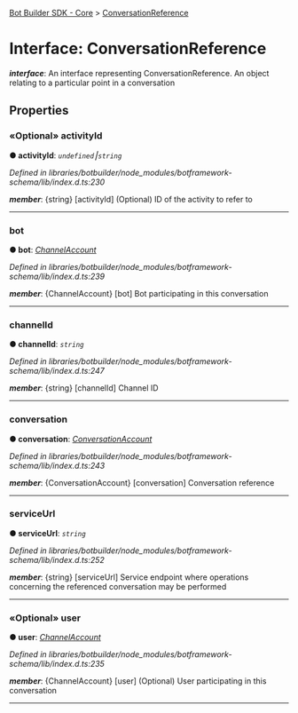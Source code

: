 [Bot Builder SDK - Core](../README.md) > [ConversationReference](../interfaces/botbuilder.conversationreference.md)



# Interface: ConversationReference

*__interface__*: An interface representing ConversationReference. An object relating to a particular point in a conversation



## Properties
<a id="activityid"></a>

### «Optional» activityId

**●  activityId**:  *`undefined`⎮`string`* 

*Defined in libraries/botbuilder/node_modules/botframework-schema/lib/index.d.ts:230*


*__member__*: {string} [activityId] (Optional) ID of the activity to refer to





___

<a id="bot"></a>

###  bot

**●  bot**:  *[ChannelAccount](botbuilder.channelaccount.md)* 

*Defined in libraries/botbuilder/node_modules/botframework-schema/lib/index.d.ts:239*


*__member__*: {ChannelAccount} [bot] Bot participating in this conversation





___

<a id="channelid"></a>

###  channelId

**●  channelId**:  *`string`* 

*Defined in libraries/botbuilder/node_modules/botframework-schema/lib/index.d.ts:247*


*__member__*: {string} [channelId] Channel ID





___

<a id="conversation"></a>

###  conversation

**●  conversation**:  *[ConversationAccount](botbuilder.conversationaccount.md)* 

*Defined in libraries/botbuilder/node_modules/botframework-schema/lib/index.d.ts:243*


*__member__*: {ConversationAccount} [conversation] Conversation reference





___

<a id="serviceurl"></a>

###  serviceUrl

**●  serviceUrl**:  *`string`* 

*Defined in libraries/botbuilder/node_modules/botframework-schema/lib/index.d.ts:252*


*__member__*: {string} [serviceUrl] Service endpoint where operations concerning the referenced conversation may be performed





___

<a id="user"></a>

### «Optional» user

**●  user**:  *[ChannelAccount](botbuilder.channelaccount.md)* 

*Defined in libraries/botbuilder/node_modules/botframework-schema/lib/index.d.ts:235*


*__member__*: {ChannelAccount} [user] (Optional) User participating in this conversation





___


